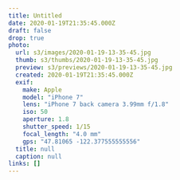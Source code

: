 ```yaml
---
title: Untitled
date: 2020-01-19T21:35:45.000Z
draft: false
drop: true
photo:
  url: s3/images/2020-01-19-13-35-45.jpg
  thumb: s3/thumbs/2020-01-19-13-35-45.jpg
  preview: s3/previews/2020-01-19-13-35-45.jpg
  created: 2020-01-19T21:35:45.000Z
  exif:
    make: Apple
    model: "iPhone 7"
    lens: "iPhone 7 back camera 3.99mm f/1.8"
    iso: 50
    aperture: 1.8
    shutter_speed: 1/15
    focal_length: "4.0 mm"
    gps: "47.81065 -122.377555555556"
  title: null
  caption: null
links: []
---
```

